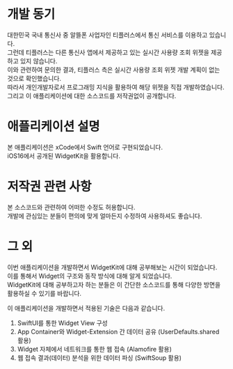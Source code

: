 # 개발 동기
대한민국 국내 통신사 중 알뜰폰 사업자인 티플러스에서 통신 서비스를 이용하고 있습니다.<br>
그런데 티플러스는 다른 통신사 앱에서 제공하고 있는 실시간 사용량 조회 위젯을 제공하고 있지 않습니다.<br>
이와 관련하여 문의한 결과, 티플러스 측은 실시간 사용량 조회 위젯 개발 계획이 없는 것으로 확인했습니다.<br>
따라서 개인개발자로서 프로그래밍 지식을 활용하여 해당 위젯을 직접 개발하였습니다.<br>
그리고 이 애플리케이션에 대한 소스코드를 저작권없이 공개합니다.<br>

# 애플리케이션 설명
본 애플리케이션은 xCode에서 Swift 언어로 구현되었습니다.<br>
iOS16에서 공개된 WidgetKit을 활용합니다.<br>

# 저작권 관련 사항
본 소스코드와 관련하여 어떠한 수정도 허용합니다.<br>
개발에 관심있는 분들이 편의에 맞게 얼마든지 수정하여 사용하셔도 좋습니다.<br>

# 그 외
이번 애플리케이션을 개발하면서 WidgetKit에 대해 공부해보는 시간이 되었습니다.<br>
이를 통해서 Widget의 구조와 동작 방식에 대해 알게 되었습니다.<br>
WidgetKit에 대해 공부하고자 하는 분들은 이 간단한 소스코드를 통해 다양한 방면을 활용하실 수 있기를 바랍니다.<br>

이 애플리케이션을 개발하면서 적용된 기술은 다음과 같습니다.
1. SwiftUI를 통한 Widget View 구성
2. App Container와 Widget-Extension 간 데이터 공유 (UserDefaults.shared 활용)
3. Widget 자체에서 네트워크를 통한 웹 접속 (Alamofire 활용)
4. 웹 접속 결과(데이터) 분석을 위한 데이터 파싱 (SwiftSoup 활용)
